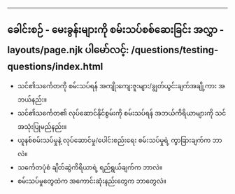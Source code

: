 ***

## ခေါင်းစဉ် - မေးခွန်းများကို စမ်းသပ်စစ်ဆေးခြင်း&#xA;အလွှာ - layouts/page.njk&#xA;ပါမော်လင့်: /questions/testing-questions/index.html

*   သင်၏သင်္ကေတကို စမ်းသပ်ရန် အကျိုးကျေးဇူးများ/ချွတ်ယွင်းချက်အချို့ကား အဘယ်နည်း။
*   သင်၏သင်္ကေတ၏ လုပ်ဆောင်နိုင်စွမ်းကို စမ်းသပ်ရန် အဘယ်ကိရိယာများကို သင်အသုံးပြုမည်နည်း။
*   ယူနစ်စမ်းသပ်မှုနဲ့ လုပ်ဆောင်မှု/ပေါင်းစည်းရေး စမ်းသပ်မှုရဲ့ ကွာခြားချက်က ဘာလဲ။
*   သင်္ကေတပုံစံ ချိတ်ဆွဲကိရိယာရဲ့ ရည်ရွယ်ချက်က ဘာလဲ။
*   စမ်းသပ်မှုတွေထဲက အကောင်းဆုံးနည်းတွေက ဘာတွေလဲ။
